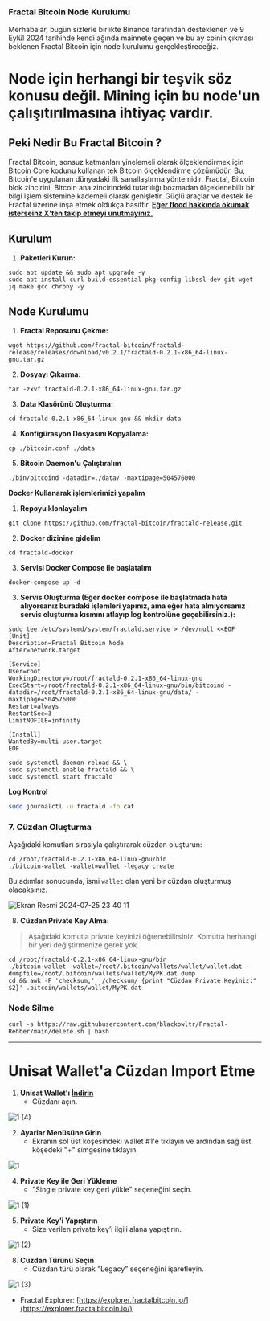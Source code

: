 ### Fractal Bitcoin Node Kurulumu
 Merhabalar, bugün sizlerle birlikte Binance tarafından desteklenen ve 9 Eylül 2024 tarihinde kendi ağında mainnete geçen ve
 bu ay coinin çıkması beklenen Fractal Bitcoin için node kurulumu gerçekleştireceğiz.

 # Node için herhangi bir teşvik söz konusu değil. Mining için bu node'un çalışıtırılmasına ihtiyaç vardır.

 ## Peki Nedir Bu Fractal Bitcoin ?
Fractal Bitcoin, sonsuz katmanları yinelemeli olarak ölçeklendirmek için Bitcoin Core kodunu kullanan tek Bitcoin ölçeklendirme çözümüdür. Bu, Bitcoin'e uygulanan dünyadaki ilk sanallaştırma yöntemidir. Fractal, Bitcoin blok zincirini, Bitcoin ana zincirindeki tutarlılığı bozmadan ölçeklenebilir bir bilgi işlem sistemine kademeli olarak genişletir. Güçlü araçlar ve destek ile Fractal üzerine inşa etmek oldukça basittir.
**[Eğer flood hakkında okumak isterseinz X'ten takip etmeyi unutmayınız.](https://x.com/finans_manyagi)**

## Kurulum

1. **Paketleri Kurun:**

```shell
sudo apt update && sudo apt upgrade -y
sudo apt install curl build-essential pkg-config libssl-dev git wget jq make gcc chrony -y
```

## Node Kurulumu

1. **Fractal Reposunu Çekme:**

```shell
wget https://github.com/fractal-bitcoin/fractald-release/releases/download/v0.2.1/fractald-0.2.1-x86_64-linux-gnu.tar.gz
```

2. **Dosyayı Çıkarma:**

```shell
tar -zxvf fractald-0.2.1-x86_64-linux-gnu.tar.gz
```

3. **Data Klasörünü Oluşturma:**

```shell
cd fractald-0.2.1-x86_64-linux-gnu && mkdir data
```

4. **Konfigürasyon Dosyasını Kopyalama:**

```shell
cp ./bitcoin.conf ./data
```

5. **Bitcoin Daemon'u Çalıştıralım**

```shell
./bin/bitcoind -datadir=./data/ -maxtipage=504576000
```

**Docker Kullanarak işlemlerimizi yapalım**

1. **Repoyu klonlayalım**

```shell
git clone https://github.com/fractal-bitcoin/fractald-release.git
```

2. **Docker dizinine gidelim**

```shell
cd fractald-docker
```

3. **Servisi Docker Compose ile başlatalım**

```shell
docker-compose up -d
```

3. **Servis Oluşturma (Eğer docker compose ile başlatmada hata alıyorsanız buradaki işlemleri yapınız, ama eğer hata almıyorsanız servis oluşturma kısmını atlayıp log kontrolüne geçebilirsiniz.):**

```shell
sudo tee /etc/systemd/system/fractald.service > /dev/null <<EOF
[Unit]
Description=Fractal Bitcoin Node
After=network.target

[Service]
User=root
WorkingDirectory=/root/fractald-0.2.1-x86_64-linux-gnu
ExecStart=/root/fractald-0.2.1-x86_64-linux-gnu/bin/bitcoind -datadir=/root/fractald-0.2.1-x86_64-linux-gnu/data/ -maxtipage=504576000
Restart=always
RestartSec=3
LimitNOFILE=infinity

[Install]
WantedBy=multi-user.target
EOF
```

```shell
sudo systemctl daemon-reload && \
sudo systemctl enable fractald && \
sudo systemctl start fractald
```

**Log Kontrol**

```bash
sudo journalctl -u fractald -fo cat
```

### 7. Cüzdan Oluşturma

Aşağıdaki komutları sırasıyla çalıştırarak cüzdan oluşturun:

```shell
cd /root/fractald-0.2.1-x86_64-linux-gnu/bin
./bitcoin-wallet -wallet=wallet -legacy create
```
Bu adımlar sonucunda, ismi `wallet` olan yeni bir cüzdan oluşturmuş olacaksınız.

![Ekran Resmi 2024-07-25 23 40 11](https://github.com/user-attachments/assets/347d7ae9-5de4-42de-a0cc-9c7b7edef409)

8. **Cüzdan Private Key Alma:**
> Aşağıdaki komutla private keyinizi öğrenebilirsiniz. Komutta herhangi bir yeri değiştirmenize gerek yok.
```shell
cd /root/fractald-0.2.1-x86_64-linux-gnu/bin
./bitcoin-wallet -wallet=/root/.bitcoin/wallets/wallet/wallet.dat -dumpfile=/root/.bitcoin/wallets/wallet/MyPK.dat dump
cd && awk -F 'checksum,' '/checksum/ {print "Cüzdan Private Keyiniz:" $2}' .bitcoin/wallets/wallet/MyPK.dat
```

### Node Silme
```shell
curl -s https://raw.githubusercontent.com/blackowltr/Fractal-Rehber/main/delete.sh | bash
```
---------

# Unisat Wallet'a Cüzdan Import Etme

1. **Unisat Wallet'ı [İndirin](https://chromewebstore.google.com/detail/unisat-wallet/ppbibelpcjmhbdihakflkdcoccbgbkpo?pli=1)**
   - Cüzdanı açın.

![1  (4)](https://github.com/user-attachments/assets/a5cb92dc-417b-4868-bcbb-68e24e3dd354)

2. **Ayarlar Menüsüne Girin**
   - Ekranın sol üst köşesindeki wallet #1'e tıklayın ve ardından sağ üst köşedeki "+" simgesine tıklayın.

![1](https://github.com/user-attachments/assets/116dedbd-a1f8-44cf-b7dd-828d6efe4207)

4. **Private Key ile Geri Yükleme**
   - "Single private key geri yükle" seçeneğini seçin.

![1  (1)](https://github.com/user-attachments/assets/ada6a10e-0c6b-4007-8acf-18376100e426)

5. **Private Key’i Yapıştırın**
   - Size verilen private key’i ilgili alana yapıştırın.

![1  (2)](https://github.com/user-attachments/assets/1e61209c-1128-4bd6-a87e-f8ed96924fc6)

8. **Cüzdan Türünü Seçin**
   - Cüzdan türü olarak "Legacy" seçeneğini işaretleyin.

![1  (3)](https://github.com/user-attachments/assets/09497321-4475-4831-8ff6-d786d0fe295d)

* Fractal Explorer: [https://explorer.fractalbitcoin.io/](https://explorer.fractalbitcoin.io/)
